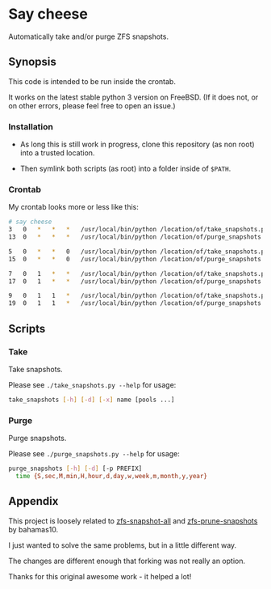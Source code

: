 # Say cheese

Automatically take and/or purge ZFS snapshots.

## Synopsis

This code is intended to be run inside the crontab.

It works on the latest stable python 3 version on FreeBSD.
(If it does not, or on other errors, please feel free to open an issue.)

### Installation

- As long this is still work in progress, clone this repository (as non root)
  into a trusted location.

- Then symlink both scripts (as root) into a folder inside of `$PATH`.

### Crontab

My crontab looks more or less like this:

```sh
# say cheese
3   0   *   *   *   /usr/local/bin/python /location/of/take_snapshots.py         auto_daily    >> /var/log/say_cheese.log 2>&1
13  0   *   *   *   /usr/local/bin/python /location/of/purge_snapshots.py 1 d -p auto_daily    >> /var/log/say_cheese.log 2>&1

5   0   *   *   0   /usr/local/bin/python /location/of/take_snapshots.py         auto_weekly   >> /var/log/say_cheese.log 2>&1
15  0   *   *   0   /usr/local/bin/python /location/of/purge_snapshots.py 1 w -p auto_weekly   >> /var/log/say_cheese.log 2>&1

7   0   1   *   *   /usr/local/bin/python /location/of/take_snapshots.py         auto_monthly  >> /var/log/say_cheese.log 2>&1
17  0   1   *   *   /usr/local/bin/python /location/of/purge_snapshots.py 1 m -p auto_monthly  >> /var/log/say_cheese.log 2>&1

9   0   1   1   *   /usr/local/bin/python /location/of/take_snapshots.py         auto_yearly   >> /var/log/say_cheese.log 2>&1
19  0   1   1   *   /usr/local/bin/python /location/of/purge_snapshots.py 1 y -p auto_yearly   >> /var/log/say_cheese.log 2>&1
```

## Scripts

### Take

Take snapshots.

Please see `./take_snapshots.py --help` for usage:

```sh
take_snapshots [-h] [-d] [-x] name [pools ...]
```

### Purge

Purge snapshots.

Please see `./purge_snapshots.py --help` for usage:

```sh
purge_snapshots [-h] [-d] [-p PREFIX]
  time {S,sec,M,min,H,hour,d,day,w,week,m,month,y,year}
```

## Appendix

This project is loosely related to
[zfs-snapshot-all](https://github.com/bahamas10/zfs-snapshot-all)
and
[zfs-prune-snapshots](https://github.com/bahamas10/zfs-prune-snapshots)
by bahamas10.

I just wanted to solve the same problems, but in a little different way.

The changes are different enough that forking was not really an option.

Thanks for this original awesome work - it helped a lot!
